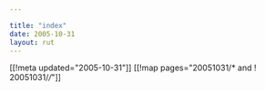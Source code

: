 ```yaml
---

title: "index"
date: 2005-10-31
layout: rut
---
```


[[!meta updated="2005-10-31"]]
[[!map pages="20051031/* and ! 20051031/*/*"]]
